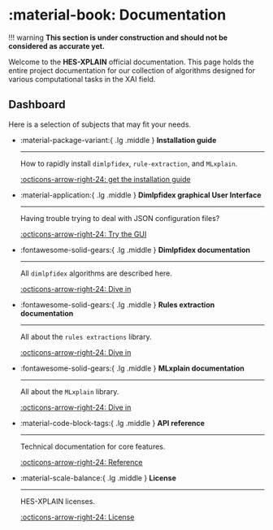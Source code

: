 # :material-book: Documentation

!!! warning
    **This section is under construction and should not be considered as accurate yet.**

Welcome to the **HES-XPLAIN** official documentation. This page holds the entire project documentation for our collection of algorithms designed for various computational tasks in the XAI field.

## Dashboard
Here is a selection of subjects that may fit your needs.
<div class="grid cards" markdown>

-   :material-package-variant:{ .lg .middle } **Installation guide**

    ---

    How to rapidly install `dimlpfidex`, `rule-extraction`, and `MLxplain`.

    [:octicons-arrow-right-24: get the installation guide](installation-guide.md)


-   :material-application:{ .lg .middle } **Dimlpfidex graphical User Interface**

    ---

    Having trouble trying to deal with JSON configuration files? 

    [:octicons-arrow-right-24: Try the GUI](dimlpfidex/gui.md)


-   :fontawesome-solid-gears:{ .lg .middle } **Dimlpfidex documentation**

    ---

    All `dimlpfidex` algorithms are described here.

    [:octicons-arrow-right-24: Dive in](dimlpfidex/overview.md)

-   :fontawesome-solid-gears:{ .lg .middle } **Rules extraction documentation**

    ---

    All about the `rules extractions` library.

    [:octicons-arrow-right-24: Dive in](rulesextraction/overview.md)


-   :fontawesome-solid-gears:{ .lg .middle } **MLxplain documentation**

    ---

    All about the `MLxplain` library.

    [:octicons-arrow-right-24: Dive in](mlxplain/overview.md)

-   :material-code-block-tags:{ .lg .middle } **API reference**

    ---

    Technical documentation for core features.

    [:octicons-arrow-right-24: Reference](../reference.md)

-   :material-scale-balance:{ .lg .middle } **License**

    ---

    HES-XPLAIN licenses.

    [:octicons-arrow-right-24: License](license.md)

</div>
